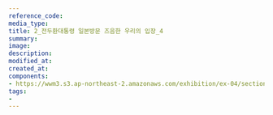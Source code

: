 ```yaml
---
reference_code:
media_type:
title: 2_전두환대통령 일본방문 즈음한 우리의 입장_4
summary:
image:
description:
modified_at:
created_at:
components:
- https://wwm3.s3.ap-northeast-2.amazonaws.com/exhibition/ex-04/section-01-right/2_전두환대통령+일본방문+즈음한+우리의+입장_4.tiff
tags:
-
---
```

